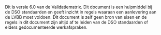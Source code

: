 Dit is versie 6.0 van de Validatiematrix. Dit document is een hulpmiddel bij
de DSO standaarden en geeft inzicht in regels waaraan een aanlevering aan de
LVBB moet voldoen. Dit document is zelf geen bron van eisen en de regels in dit
document zijn altijd  af te leiden van de DSO standaarden of elders
gedocumenteerde werkafspraken.
